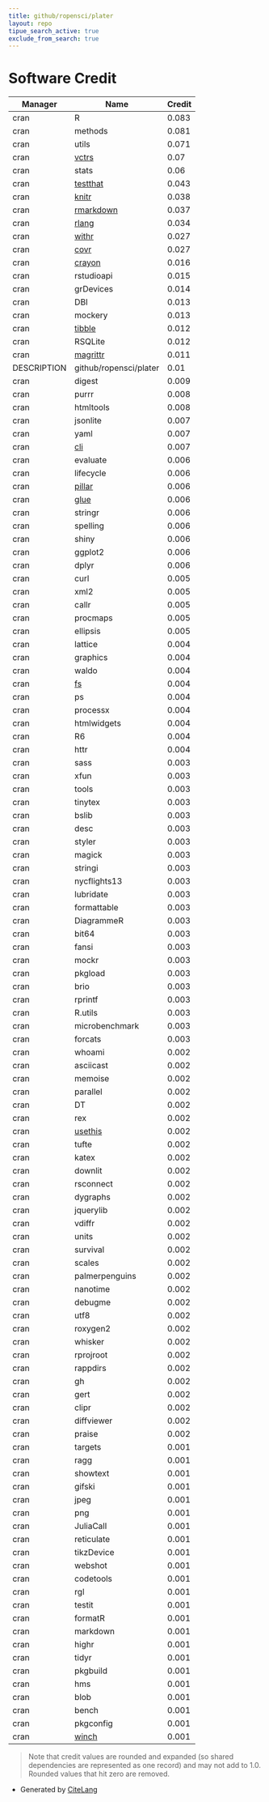 ```yaml
---
title: github/ropensci/plater
layout: repo
tipue_search_active: true
exclude_from_search: true
---
```

# Software Credit

|Manager|Name|Credit|
|-------|----|------|
|cran|R|0.083|
|cran|methods|0.081|
|cran|utils|0.071|
|cran|[vctrs](https://vctrs.r-lib.org/)|0.07|
|cran|stats|0.06|
|cran|[testthat](https://testthat.r-lib.org)|0.043|
|cran|[knitr](https://yihui.org/knitr/)|0.038|
|cran|[rmarkdown](https://github.com/rstudio/rmarkdown)|0.037|
|cran|[rlang](https://rlang.r-lib.org)|0.034|
|cran|[withr](https://withr.r-lib.org)|0.027|
|cran|[covr](https://covr.r-lib.org)|0.027|
|cran|[crayon](https://github.com/r-lib/crayon#readme)|0.016|
|cran|rstudioapi|0.015|
|cran|grDevices|0.014|
|cran|DBI|0.013|
|cran|mockery|0.013|
|cran|[tibble](https://tibble.tidyverse.org/)|0.012|
|cran|RSQLite|0.012|
|cran|[magrittr](https://magrittr.tidyverse.org)|0.011|
|DESCRIPTION|github/ropensci/plater|0.01|
|cran|digest|0.009|
|cran|purrr|0.008|
|cran|htmltools|0.008|
|cran|jsonlite|0.007|
|cran|yaml|0.007|
|cran|[cli](https://cli.r-lib.org)|0.007|
|cran|evaluate|0.006|
|cran|lifecycle|0.006|
|cran|[pillar](https://pillar.r-lib.org/)|0.006|
|cran|[glue](https://github.com/tidyverse/glue)|0.006|
|cran|stringr|0.006|
|cran|spelling|0.006|
|cran|shiny|0.006|
|cran|ggplot2|0.006|
|cran|dplyr|0.006|
|cran|curl|0.005|
|cran|xml2|0.005|
|cran|callr|0.005|
|cran|procmaps|0.005|
|cran|ellipsis|0.005|
|cran|lattice|0.004|
|cran|graphics|0.004|
|cran|waldo|0.004|
|cran|[fs](https://fs.r-lib.org)|0.004|
|cran|ps|0.004|
|cran|processx|0.004|
|cran|htmlwidgets|0.004|
|cran|R6|0.004|
|cran|httr|0.004|
|cran|sass|0.003|
|cran|xfun|0.003|
|cran|tools|0.003|
|cran|tinytex|0.003|
|cran|bslib|0.003|
|cran|desc|0.003|
|cran|styler|0.003|
|cran|magick|0.003|
|cran|stringi|0.003|
|cran|nycflights13|0.003|
|cran|lubridate|0.003|
|cran|formattable|0.003|
|cran|DiagrammeR|0.003|
|cran|bit64|0.003|
|cran|fansi|0.003|
|cran|mockr|0.003|
|cran|pkgload|0.003|
|cran|brio|0.003|
|cran|rprintf|0.003|
|cran|R.utils|0.003|
|cran|microbenchmark|0.003|
|cran|forcats|0.003|
|cran|whoami|0.002|
|cran|asciicast|0.002|
|cran|memoise|0.002|
|cran|parallel|0.002|
|cran|DT|0.002|
|cran|rex|0.002|
|cran|[usethis](https://usethis.r-lib.org)|0.002|
|cran|tufte|0.002|
|cran|katex|0.002|
|cran|downlit|0.002|
|cran|rsconnect|0.002|
|cran|dygraphs|0.002|
|cran|jquerylib|0.002|
|cran|vdiffr|0.002|
|cran|units|0.002|
|cran|survival|0.002|
|cran|scales|0.002|
|cran|palmerpenguins|0.002|
|cran|nanotime|0.002|
|cran|debugme|0.002|
|cran|utf8|0.002|
|cran|roxygen2|0.002|
|cran|whisker|0.002|
|cran|rprojroot|0.002|
|cran|rappdirs|0.002|
|cran|gh|0.002|
|cran|gert|0.002|
|cran|clipr|0.002|
|cran|diffviewer|0.002|
|cran|praise|0.002|
|cran|targets|0.001|
|cran|ragg|0.001|
|cran|showtext|0.001|
|cran|gifski|0.001|
|cran|jpeg|0.001|
|cran|png|0.001|
|cran|JuliaCall|0.001|
|cran|reticulate|0.001|
|cran|tikzDevice|0.001|
|cran|webshot|0.001|
|cran|codetools|0.001|
|cran|rgl|0.001|
|cran|testit|0.001|
|cran|formatR|0.001|
|cran|markdown|0.001|
|cran|highr|0.001|
|cran|tidyr|0.001|
|cran|pkgbuild|0.001|
|cran|hms|0.001|
|cran|blob|0.001|
|cran|bench|0.001|
|cran|pkgconfig|0.001|
|cran|[winch](https://r-prof.github.io/winch/)|0.001|


> Note that credit values are rounded and expanded (so shared dependencies are represented as one record) and may not add to 1.0. Rounded values that hit zero are removed.


- Generated by [CiteLang](https://github.com/vsoch/citelang)
